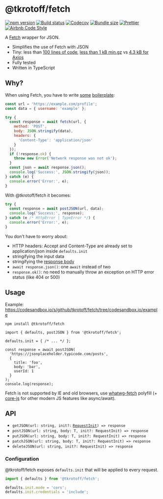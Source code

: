 # @tkrotoff/fetch

[![npm version](https://badge.fury.io/js/%40tkrotoff%2Ffetch.svg)](https://www.npmjs.com/package/@tkrotoff/fetch)
[![Build status](https://travis-ci.org/tkrotoff/fetch.svg?branch=master)](https://travis-ci.org/tkrotoff/fetch)
[![Codecov](https://codecov.io/gh/tkrotoff/fetch/branch/master/graph/badge.svg)](https://codecov.io/gh/tkrotoff/fetch)
[![Bundle size](https://badgen.net/bundlephobia/minzip/@tkrotoff/fetch)](https://bundlephobia.com/result?p=@tkrotoff/fetch)
[![Prettier](https://img.shields.io/badge/code_style-prettier-ff69b4.svg)](https://github.com/prettier/prettier)
[![Airbnb Code Style](https://badgen.net/badge/code%20style/airbnb/ff5a5f?icon=airbnb)](https://github.com/airbnb/javascript)

A [Fetch](https://developer.mozilla.org/en-US/docs/Web/API/Fetch_API) wrapper for JSON.

- Simplifies the use of Fetch with JSON
- Tiny: less than [100 lines of code](src/Http.ts), [less than 1 kB min.gz](https://bundlephobia.com/result?p=@tkrotoff/fetch) vs [4.3 kB for Axios](https://bundlephobia.com/result?p=axios@0.19.0)
- Fully tested
- Written in TypeScript

## Why?

When using Fetch, you have to write [some](https://developer.mozilla.org/en-US/docs/Web/API/Fetch_API/Using_Fetch#Uploading_JSON_data) [boilerplate](https://developer.mozilla.org/en-US/docs/Web/API/Fetch_API/Using_Fetch#Checking_that_the_fetch_was_successful):

```JavaScript
const url = 'https://example.com/profile';
const data = { username: 'example' };

try {
  const response = await fetch(url, {
    method: 'POST',
    body: JSON.stringify(data),
    headers: {
      'Content-Type': 'application/json'
    }
  });
  if (!response.ok) {
    throw new Error('Network response was not ok');
  }
  const json = await response.json();
  console.log('Success:', JSON.stringify(json));
} catch (e) {
  console.error('Error:', e);
}
```

With @tkrotoff/fetch it becomes:

```JavaScript
try {
  const response = await postJSON(url, data);
  console.log('Success:', response);
} catch (e /* HttpError | TypeError */) {
  console.error('Error:', e);
}
```

You don't have to worry about:

- HTTP headers: Accept and Content-Type are already set to application/json inside `defaults.init`
- stringifying the input data
- stringifying the [response body](https://fetch.spec.whatwg.org/#body)
- `await response.json()`: one `await` instead of two
- `response.ok()`: no need to manually throw an exception on HTTP error status (like 404 or 500)

## Usage

Example: https://codesandbox.io/s/github/tkrotoff/fetch/tree/codesandbox.io/example

`npm install @tkrotoff/fetch`

```JS
import { defaults, postJSON } from '@tkrotoff/fetch';

defaults.init = { /* ... */ };

const response = await postJSON(
  'https://jsonplaceholder.typicode.com/posts',
  {
    title: 'foo',
    body: 'bar',
    userId: 1
  }
);
console.log(response);
```

Fetch is not supported by IE and old browsers, use [whatwg-fetch](https://github.com/github/fetch) polyfill
(+ [core-js](https://github.com/zloirock/core-js) for other modern JS features like async/await).

## API

- `getJSON(url: string, init?:` [`RequestInit`](https://fetch.spec.whatwg.org/#requestinit)`) => response`
- `postJSON(url: string, body: T, init?: RequestInit) => response`
- `putJSON(url: string, body: T, init?: RequestInit) => response`
- `patchJSON(url: string, body: T, init?: RequestInit) => response`
- `deleteJSON(url: string, init?: RequestInit) => response`

### Configuration

@tkrotoff/fetch exposes `defaults.init` that will be applied to every request.

```JavaScript
import { defaults } from '@tkrotoff/fetch';

defaults.init.mode = 'cors';
defaults.init.credentials = 'include';
```
